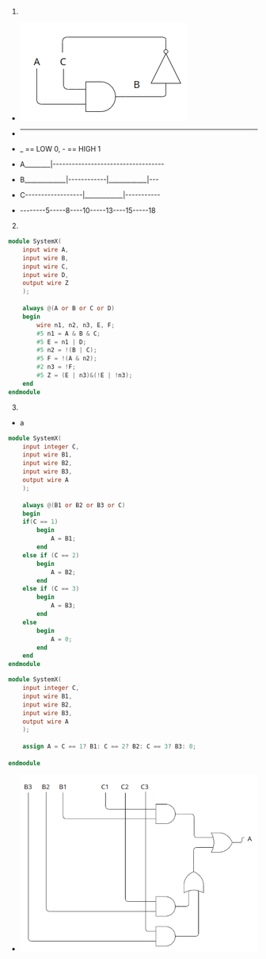 1. 
- ![1.a](./img/P1.1.a.png)
- ______________________
- _ == LOW 0, - == HIGH 1

- A________|-----------------------------------
- B_____________|------------|____________|---
- C------------------|____________|-----------
- --------5-----8----10-----13----15-----18

2. 
```verilog
module SystemX(
    input wire A,
    input wire B,
    input wire C,
    input wire D,
    output wire Z
    );
    
    always @(A or B or C or D)
    begin
        wire n1, n2, n3, E, F;
        #5 n1 = A & B & C;
        #5 E = n1 | D;
        #5 n2 = !(B | C);
        #5 F = !(A & n2);
        #2 n3 = !F;
        #5 Z = (E | n3)&(!E | !n3);
    end
endmodule
```

3. 
- a 
```verilog
module SystemX(
    input integer C,
    input wire B1,
    input wire B2,
    input wire B3,
    output wire A
    );
    
    always @(B1 or B2 or B3 or C)
    begin
    if(C == 1)
        begin
            A = B1;
        end
    else if (C == 2)
        begin
            A = B2;
        end
    else if (C == 3)
        begin
            A = B3;
        end
    else
        begin
            A = 0;
        end
    end
endmodule
```


```verilog
module SystemX(
    input integer C,
    input wire B1,
    input wire B2,
    input wire B3,
    output wire A
    );
    
    assign A = C == 1? B1: C == 2? B2: C == 3? B3: 0;

endmodule
```
- ![3.b](./img/P1.3.b.png)
